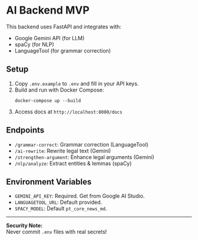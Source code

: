 # AI Backend MVP

This backend uses FastAPI and integrates with:
- Google Gemini API (for LLM)
- spaCy (for NLP)
- LanguageTool (for grammar correction)

## Setup

1. Copy `.env.example` to `.env` and fill in your API keys.
2. Build and run with Docker Compose:
   ```
   docker-compose up --build
   ```
3. Access docs at `http://localhost:8000/docs`

## Endpoints

- `/grammar-correct`: Grammar correction (LanguageTool)
- `/ai-rewrite`: Rewrite legal text (Gemini)
- `/strengthen-argument`: Enhance legal arguments (Gemini)
- `/nlp/analyze`: Extract entities & lemmas (spaCy)

## Environment Variables

- `GEMINI_API_KEY`: Required. Get from Google AI Studio.
- `LANGUAGETOOL_URL`: Default provided.
- `SPACY_MODEL`: Default `pt_core_news_md`.

---

**Security Note:**  
Never commit `.env` files with real secrets!